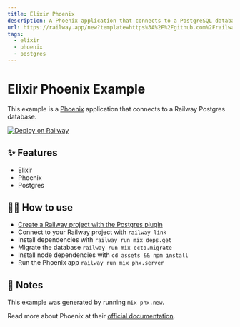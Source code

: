 ```yaml
---
title: Elixir Phoenix
description: A Phoenix application that connects to a PostgreSQL database
url: https://railway.app/new?template=https%3A%2F%2Fgithub.com%2Frailwayapp%2Fexamples%2Ftree%2Fmaster%2Fexamples%2Felixir-phoenix&plugins=postgresql&envs=SECRET_KEY_BASE&SECRET_KEY_BASEDesc=%3E+64+character+secret+key
tags:
  - elixir
  - phoenix
  - postgres
---
```


# Elixir Phoenix Example

This example is a [Phoenix](https://www.phoenixframework.org/) application that
connects to a Railway Postgres database.

[![Deploy on Railway](https://railway.app/button.svg)](https://railway.app/new?template=https%3A%2F%2Fgithub.com%2Frailwayapp%2Fexamples%2Ftree%2Fmaster%2Fexamples%2Felixir-phoenix&plugins=postgresql&envs=SECRET_KEY_BASE&SECRET_KEY_BASEDesc=%3E+64+character+secret+key)

## ✨ Features

- Elixir
- Phoenix
- Postgres

## 💁‍♀️ How to use

- [Create a Railway project with the Postgres plugin](https://railway.app/project?plugins=postgresql)
- Connect to your Railway project with `railway link`
- Install dependencies with `railway run mix deps.get`
- Migrate the database `railway run mix ecto.migrate`
- Install node dependencies with `cd assets && npm install`
- Run the Phoenix app `railway run mix phx.server`

## 📝 Notes

This example was generated by running `mix phx.new`.

Read more about Phoenix at their [official documentation](https://hexdocs.pm/phoenix/api-reference.html#content).
